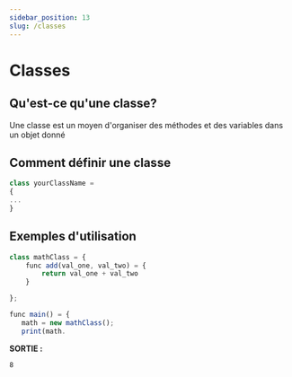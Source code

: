 ```yaml
---
sidebar_position: 13
slug: /classes
---
```


# Classes

## Qu'est-ce qu'une classe?

Une classe est un moyen d'organiser des méthodes et des variables dans un objet donné

## Comment définir une classe

```jsx
class yourClassName =
{
...
}
```

## Exemples d'utilisation

```jsx
class mathClass = {
    func add(val_one, val_two) = {
        return val_one + val_two
    }

};

func main() = {
   math = new mathClass();
   print(math.
```

**SORTIE :**

```
8
```

